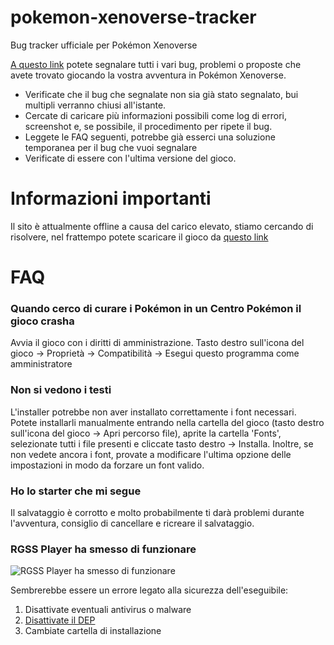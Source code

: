 # pokemon-xenoverse-tracker
Bug tracker ufficiale per Pokémon Xenoverse

[A questo link](https://github.com/fuji97/pokemon-xenoverse-tracker/issues) potete segnalare tutti i vari bug, problemi o proposte che avete trovato giocando la vostra avventura in Pokémon Xenoverse.

- Verificate che il bug che segnalate non sia già stato segnalato, bui multipli verranno chiusi all'istante.
- Cercate di caricare più informazioni possibili come log di errori, screenshot e, se possibile, il procedimento per ripete il bug.
- Leggete le FAQ seguenti, potrebbe già esserci una soluzione temporanea per il bug che vuoi segnalare
- Verificate di essere con l'ultima versione del gioco.

# Informazioni importanti
Il sito è attualmente offline a causa del carico elevato, stiamo cercando di risolvere, nel frattempo potete scaricare il gioco da [questo link](http://www.pokemonhacking.it/PkXe.zip)

# FAQ
### Quando cerco di curare i Pokémon in un Centro Pokémon il gioco crasha
Avvia il gioco con i diritti di amministrazione. Tasto destro sull'icona del gioco -> Proprietà -> Compatibilità -> Esegui questo programma come amministratore
### Non si vedono i testi
L'installer potrebbe non aver installato correttamente i font necessari. Potete installarli manualmente entrando nella cartella del gioco (tasto destro sull'icona del gioco -> Apri percorso file), aprite la cartella 'Fonts', selezionate tutti i file presenti e cliccate tasto destro -> Installa. Inoltre, se non vedete ancora i font, provate a modificare l'ultima opzione delle impostazioni in modo da forzare un font valido.
### Ho lo starter che mi segue
Il salvataggio è corrotto e molto probabilmente ti darà problemi durante l'avventura, consiglio di cancellare e ricreare il salvataggio.
### RGSS Player ha smesso di funzionare
![RGSS Player ha smesso di funzionare](https://user-images.githubusercontent.com/31793552/30238777-3537d898-954e-11e7-8f52-841df9bcbe97.png)

Sembrerebbe essere un errore legato alla sicurezza dell'eseguibile:
1. Disattivate eventuali antivirus o malware
2. [Disattivate il DEP](http://www.thewindowsclub.com/disable-data-execution-prevention)
3. Cambiate cartella di installazione

